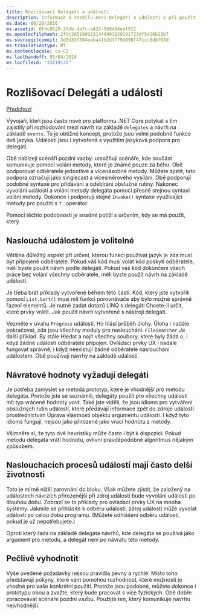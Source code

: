 ```yaml
---
title: Rozlišovací Delegáti a události
description: Informace o rozdílu mezi Delegáti a události a při použití každé z těchto funkcí .NET Core.
ms.date: 06/20/2016
ms.assetid: 0fdc8629-2fdb-4a7c-a433-5b9d04eaf911
ms.openlocfilehash: 2f9c26519d93314f4991829191723df5426b23b7
ms.sourcegitcommit: 3d5d33f384eeba41b2dff79d096f47ccc8d8f03d
ms.translationtype: MT
ms.contentlocale: cs-CZ
ms.lasthandoff: 05/04/2018
ms.locfileid: "33219135"
---
```

# <a name="distinguishing-delegates-and-events"></a>Rozlišovací Delegáti a události

[Předchozí](modern-events.md)

Vývojáři, kteří jsou často nové pro platformu .NET Core potýkat s tím zajistily při rozhodování mezi návrh na základě `delegates` a návrh na základě `events`. To je obtížné koncept, protože jsou velmi podobné funkce dvě jazyka. Události jsou i vytvořená s využitím jazyková podpora pro delegáti. 

Obě nabízejí scénáři pozdní vazby: umožňují scénáře, kde součást komunikuje pomocí volání metody, které je známé pouze za běhu. Obě podporovat odběratele jednotlivé a vícenásobné metody. Můžete zjistit, tato podpora označují jako singlecast a vícesměrového vysílání. Obě podporují podobné syntaxe pro přidávání a odebírání obslužné rutiny. Nakonec vyvolání události a volání metody delegáta pomocí přesně stejnou syntaxi volání metody. Dokonce i podporují stejné `Invoke()` syntaxe využívající metody pro použití s `?.` operátor.

Pomocí těchto podobnosti je snadné potíží s určením, kdy se má použít, který.

## <a name="listening-to-events-is-optional"></a>Naslouchá událostem je volitelné

Většina důležitý aspekt při určení, kterou funkci používat jazyk je zda musí být připojené odběratele. Pokud váš kód musí volat kód poskytl odběratele, měli byste použít návrh podle delegáti. Pokud váš kód dokončení všech práce bez volání všechny odběratele, měli byste použít návrh na základě událostí. 

Je třeba brát příklady vytvořené během této části. Kód, který jste vytvořili pomocí `List.Sort()` musí mít funkci porovnávače aby bylo možné správně řazení elementů. Je nutné zadat dotazů LINQ s delegáti Chcete-li určit, které prvky vrátit. Jak použít návrh vytvořené s nástroji delegáti.

Vezměte v úvahu `Progress` událostí. Ho hlásí průběh úlohy.
Úloha i nadále pokračovat, zda jsou všechny moduly pro naslouchání.
`FileSearcher` Je další příklad. By stále Hledat a najít všechny soubory, které byly žádá o, i když žádné události odběratele připojen.
Ovládací prvky UX i nadále fungovat správně, i když neexistují žádné odběratele naslouchání událostem. Obě používají návrhy na základě událostí.

## <a name="return-values-require-delegates"></a>Návratové hodnoty vyžadují delegáti

Je potřeba zamyslet se metoda prototyp, které je vhodnější pro metodu delegáta. Protože jste se seznámili, delegáty použít pro všechny události mít typ vrácené hodnoty void. Také jste viděli, že jsou idioms pro vytváření obslužných rutin událostí, které předávají informace zpět do zdroje událostí prostřednictvím Úprava vlastností objektu argumentu události. I když tyto idioms fungují, nejsou jako přirozené jako vrací hodnotu z metody.

Všimněte si, že tyto dvě heuristiky může často i být k dispozici: Pokud metodu delegáta vrátí hodnotu, ovlivní pravděpodobně algoritmus nějakým způsobem.

## <a name="event-listeners-often-have-longer-lifetimes"></a>Naslouchacích procesů událostí mají často delší životnosti 

Toto je mírně nižší zarovnání do bloku. Však můžete zjistit, že založený na událostech návrzích přirozenější při zdroj události bude vyvolání události po dlouhou dobu. Zobrazí se to příklady pro ovládací prvky UX na mnoha systémy. Jakmile se přihlásíte k odběru události, zdroj události může vyvolat události po celou dobu programu.
(Můžete odhlášení odběru událostí, pokud je už nepotřebujete.)

Oproti který řada na základě delegáta návrhů, kde delegáta se používá jako argument pro metodu, a delegát není po návratu této metody.

## <a name="evaluate-carefully"></a>Pečlivě vyhodnotit

Výše uvedené požadavky nejsou pravidla pevný a rychlé. Místo toho představují pokyny, které vám pomohou rozhodnout, které možnosti je vhodné pro vaše konkrétní použití. Protože jsou podobné, můžete dokonce i prototypu obou a zvažte, který bude pracovat s více fyzických. Obě dobře zpracovávat scénáře pozdní vazbu. Použijte ten, který komunikuje návrhu nejvhodnější.
